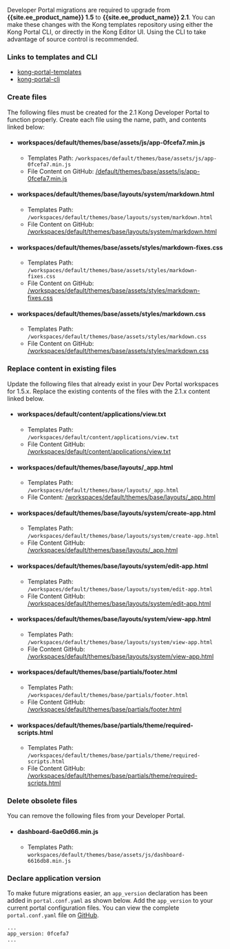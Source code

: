 <!---shared with deployment section and dev portal --->

Developer Portal migrations are required to upgrade from
**{{site.ee_product_name}} 1.5** to **{{site.ee_product_name}} 2.1**.
You can make these changes with the Kong templates repository using either the
Kong Portal CLI, or directly in the Kong Editor UI. Using the CLI to take
advantage of source control is recommended.

### Links to templates and CLI
- [kong-portal-templates](https://github.com/Kong/kong-portal-templates)
- [kong-portal-cli](https://github.com/Kong/kong-portal-cli)

### Create files
The following files must be created for the 2.1 Kong Developer Portal to function
properly. Create each file using the name, path, and contents linked below:

- #### workspaces/default/themes/base/assets/js/app-0fcefa7.min.js
  - Templates Path: `/workspaces/default/themes/base/assets/js/app-0fcefa7.min.js`
  - File Content on GitHub: [/default/themes/base/assets/js/app-0fcefa7.min.js](https://github.com/Kong/kong-portal-templates/tree/master/workspaces/default/themes/base/assets/js/app-0fcefa7.min.js)
- #### workspaces/default/themes/base/layouts/system/markdown.html
  - Templates Path: `/workspaces/default/themes/base/layouts/system/markdown.html`
  - File Content on GitHub: [/workspaces/default/themes/base/layouts/system/markdown.html](https://github.com/Kong/kong-portal-templates/tree/master/workspaces/default/themes/base/layouts/system/markdown.html)
- #### workspaces/default/themes/base/assets/styles/markdown-fixes.css
  - Templates Path: `/workspaces/default/themes/base/assets/styles/markdown-fixes.css`
  - File Content on GitHub: [/workspaces/default/themes/base/assets/styles/markdown-fixes.css](https://github.com/Kong/kong-portal-templates/tree/master/workspaces/default/themes/base/assets/styles/markdown-fixes.css)
- #### workspaces/default/themes/base/assets/styles/markdown.css
  - Templates Path: `/workspaces/default/themes/base/assets/styles/markdown.css`
  - File Content on GitHub: [/workspaces/default/themes/base/assets/styles/markdown.css](https://github.com/Kong/kong-portal-templates/tree/master/workspaces/default/themes/base/assets/styles/markdown.css)

### Replace content in existing files

Update the following files that already exist in your Dev Portal workspaces for
1.5.x. Replace the existing contents of the files with the 2.1.x content
linked below.

- #### workspaces/default/content/applications/view.txt
    - Templates Path: `/workspaces/default/content/applications/view.txt`
    - File Content GitHub: [/workspaces/default/content/applications/view.txt](https://github.com/Kong/kong-portal-templates/tree/master/workspaces/default/workspaces/default/content/applications/view.txt)

- #### workspaces/default/themes/base/layouts/_app.html
    - Templates Path: `/workspaces/default/themes/base/layouts/_app.html`
    - File Content: [/workspaces/default/themes/base/layouts/_app.html](https://github.com/Kong/kong-portal-templates/tree/master/workspaces/default/themes/base/layouts/_app.html)

- #### workspaces/default/themes/base/layouts/system/create-app.html
    - Templates Path: `/workspaces/default/themes/base/layouts/system/create-app.html`
    - File Content GitHub: [/workspaces/default/themes/base/layouts/_app.html](https://github.com/Kong/kong-portal-templates/tree/master/workspaces/default/themes/base/layouts/system/create-app.html)

- #### workspaces/default/themes/base/layouts/system/edit-app.html
    - Templates Path: `/workspaces/default/themes/base/layouts/system/edit-app.html`
    - File Content GitHub: [/workspaces/default/themes/base/layouts/system/edit-app.html](https://github.com/Kong/kong-portal-templates/tree/master/workspaces/default/themes/base/layouts/system/edit-app.html)

- #### workspaces/default/themes/base/layouts/system/view-app.html
    - Templates Path: `/workspaces/default/themes/base/layouts/system/view-app.html`
    - File Content GitHub: [/workspaces/default/themes/base/layouts/system/view-app.html](https://github.com/Kong/kong-portal-templates/tree/master/workspaces/default/themes/base/layouts/system/view-app.html)

- #### workspaces/default/themes/base/partials/footer.html
    - Templates Path: `/workspaces/default/themes/base/partials/footer.html`
    - File Content GitHub: [/workspaces/default/themes/base/partials/footer.html](https://github.com/Kong/kong-portal-templates/tree/master/workspaces/default/themes/base/partials/footer.html)

- #### workspaces/default/themes/base/partials/theme/required-scripts.html
    - Templates Path: `/workspaces/default/themes/base/partials/theme/required-scripts.html`
    - File Content GitHub: [/workspaces/default/themes/base/partials/theme/required-scripts.html](https://github.com/Kong/kong-portal-templates/tree/master/workspaces/default/themes/base/partials/theme/required-scripts.html)

### Delete obsolete files

You can remove the following files from your Developer Portal.

- #### dashboard-6ae0d66.min.js
    - Templates Path: `workspaces/default/themes/base/assets/js/dashboard-6616db8.min.js`

### Declare application version

To make future migrations easier, an `app_version` declaration has been
added in `portal.conf.yaml` as shown below.  Add the `app_version` to your
current portal configuration files. You can view the complete `portal.conf.yaml` file on
[GitHub](https://github.com/Kong/kong-portal-templates/tree/dev-master/workspaces/default/portal.conf.yaml).

```
...
app_version: 0fcefa7
...
```
